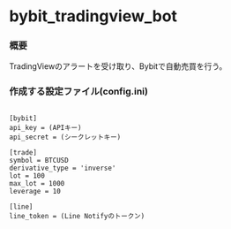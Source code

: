 # bybit_tradingview_bot
### 概要
TradingViewのアラートを受け取り、Bybitで自動売買を行う。

### 作成する設定ファイル(config.ini)

```

[bybit]
api_key = (APIキー)
api_secret = (シークレットキー)

[trade]
symbol = BTCUSD
derivative_type = 'inverse'
lot = 100
max_lot = 1000
leverage = 10

[line]
line_token = (Line Notifyのトークン)

```
